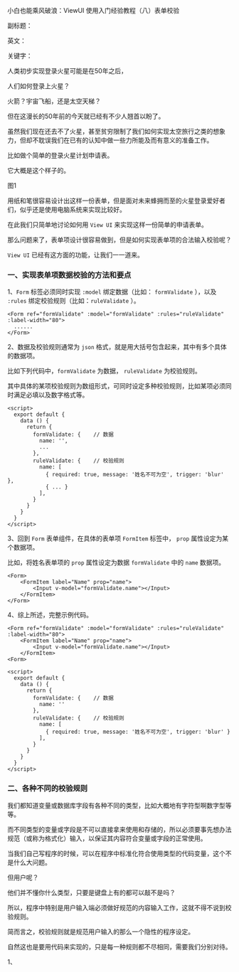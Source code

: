 小白也能乘风破浪：ViewUI 使用入门经验教程（八）表单校验

副标题：

英文：

关键字：



人类初步实现登录火星可能是在50年之后，

人们如何登录上火星？

火箭？宇宙飞船，还是太空天梯？

但在这漫长的50年前的今天就已经有不少人翘首以盼了。

虽然我们现在还去不了火星，甚至贫穷限制了我们如何实现太空旅行之类的想象力，但却不耽误我们在已有的认知中做一些力所能及而有意义的准备工作。

比如做个简单的登录火星计划申请表。

它大概是这个样子的。

图1



用纸和笔很容易设计出这样一份表单，但是面对未来蜂拥而至的火星登录爱好者们，似乎还是使用电脑系统来实现比较好。

在此我们只简单地讨论如何用 `View UI` 来实现这样一份简单的申请表单。

那么问题来了，表单项设计很容易做到，但是如何实现表单项的合法输入校验呢？

`View UI` 已经有这方面的功能，让我们一一道来。



### 一、实现表单项数据校验的方法和要点

1、`Form` 标签必须同时实现 `:model` 绑定数据（比如： `formValidate` ），以及 `:rules` 绑定校验规则（比如：`ruleValidate` ）。

```
<Form ref="formValidate" :model="formValidate" :rules="ruleValidate" :label-width="80">
  ......
</Form>
```



2、数据及校验规则通常为 `json` 格式，就是用大括号包含起来，其中有多个具体的数据项。

比如下列代码中，`formValidate` 为数据， `ruleValidate` 为校验规则。 

其中具体的某项校验规则为数组形式，可同时设定多种校验规则，比如某项必须同时满足必填以及数字格式等。

```
<script>
  export default {
    data () {
      return {
        formValidate: {    // 数据
          name: '',
          ...
        },
        ruleValidate: {    // 校验规则
		  name: [
			{ required: true, message: '姓名不可为空', trigger: 'blur' },
			{ ... }
		  ],
		}
      }
    }
  }
</script>
```



3、回到 `Form` 表单组件，在具体的表单项 `FormItem` 标签中， `prop` 属性设定为某个数据项。

比如，将姓名表单项的 `prop` 属性设定为数据 `formValidate` 中的 `name` 数据项。

```
<Form>
	<FormItem label="Name" prop="name">
    	<Input v-model="formValidate.name"></Input>
	</FormItem>
</Form>
```



4、综上所述，完整示例代码。

```
<Form ref="formValidate" :model="formValidate" :rules="ruleValidate" :label-width="80">
	<FormItem label="Name" prop="name">
    	<Input v-model="formValidate.name"></Input>
	</FormItem>
<Form>

<script>
  export default {
    data () {
      return {
        formValidate: {    // 数据
          name: ''
        },
        ruleValidate: {    // 校验规则
		  name: [
			{ required: true, message: '姓名不可为空', trigger: 'blur' }
		  ],
		}
      }
    }
  }
</script>
```



### 二、各种不同的校验规则

我们都知道变量或数据库字段有各种不同的类型，比如大概地有字符型啊数字型等等。

而不同类型的变量或字段是不可以直接拿来使用和存储的，所以必须要事先想办法规范（或称为格式化）输入，以保证其内容符合变量或字段的正常使用。

当我们自己写程序的时候，可以在程序中标准化符合使用类型的代码变量，这个不是什么大问题。

但用户呢？

他们并不懂你什么类型，只要是键盘上有的都可以敲不是吗？

所以，程序中特别是用户输入端必须做好规范的内容输入工作，这就不得不说到校验规则。



简而言之，校验规则就是规范用户输入的那么一个隐性的程序设定。

自然这也是要用代码来实现的，只是每一种规则都不尽相同，需要我们分别对待。





1、